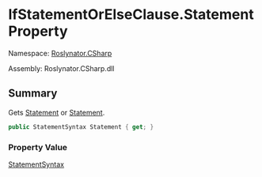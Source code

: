 # IfStatementOrElseClause\.Statement Property

Namespace: [Roslynator.CSharp](../../README.md)

Assembly: Roslynator\.CSharp\.dll

## Summary

Gets [Statement](https://docs.microsoft.com/en-us/dotnet/api/microsoft.codeanalysis.csharp.syntax.ifstatementsyntax.statement) or [Statement](https://docs.microsoft.com/en-us/dotnet/api/microsoft.codeanalysis.csharp.syntax.elseclausesyntax.statement)\.

```csharp
public StatementSyntax Statement { get; }
```

### Property Value

[StatementSyntax](https://docs.microsoft.com/en-us/dotnet/api/microsoft.codeanalysis.csharp.syntax.statementsyntax)


